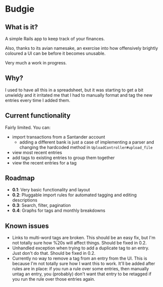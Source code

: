 # Budgie

## What is it?
A simple Rails app to keep track of your finances.

Also, thanks to its avian namesake, an exercise into how offensively brightly 
coloured a UI can be before it becomes unusable.

Very much a work in progress.

## Why?
I used to have all this in a spreadsheet, but it was starting to get a bit
unwieldy and it irritated me that I had to manually format and tag the new
entries every time I added them.

## Current functionality
Fairly limited. You can:
-	import transactions from a Santander account
	-	adding a different bank is just a case of implementing a parser and
		changing the hardcoded method in `UploadController#upload_file`
-	view most recent entries
-	add tags to existing entries to group them together
-	view the recent entries for a tag

## Roadmap
-	**0.1**: Very basic functionality and layout
-	**0.2**: Pluggable import rules for automated tagging and editing 
	descriptions
-	**0.3**: Search, filter, pagination
-	**0.4**: Graphs for tags and monthly breakdowns

## Known issues
-	Links to multi-word tags are broken. This should be an easy fix, but I'm 
	not totally sure how %20s will affect things. Should be fixed in 0.2.
-	Unhandled exception when trying to add a duplicate tag to an entry. Just 
	don't do that. Should be fixed in 0.2.
-	Currently no way to remove a tag from an entry from the UI. 
	This is because I'm not totally sure how I want this to work. It'll be 
	added after	rules are in place: if you run a rule over some entries, then 
	manually untag an entry, you (probably) don't want that entry to be 
	retagged if you	run the rule over those entries again.
